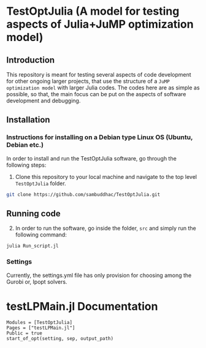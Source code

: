 # TestOptJulia (A model for testing aspects of Julia+JuMP optimization model)

## Introduction

This repository is meant for testing several aspects of code development for other ongoing larger projects, that use the structure of a `JuMP optimization model` with larger Julia codes. The codes here are as simple as possible, so that, the main focus can be put on the aspects of software development and debugging.

## Installation
### Instructions for installing on a Debian type Linux OS (Ubuntu, Debian etc.)
In order to install and run the TestOptJulia software, go through the following steps: 
1. Clone this repository to your local machine and navigate to the top level `TestOptJulia` folder.

```sh
git clone https://github.com/sambuddhac/TestOptJulia.git
```
## Running code
2. In order to run the software, go inside the folder, `src` and simply run the following command:

```sh
julia Run_script.jl
```
### Settings
Currently, the settings.yml file has only provision for choosing among the Gurobi or, Ipopt solvers.

# testLPMain.jl Documentation

```@docs
Modules = [TestOptJulia]
Pages = ["testLPMain.jl"]
Public = true
start_of_opt(setting, sep, output_path)
```